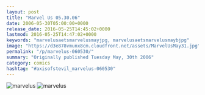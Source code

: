```yaml
---
layout: post
title: "Marvel Us 05.30.06"
date: 2006-05-30T05:00:00+0000
release_date: 2016-05-25T14:45:02+0000
lastmod: 2016-05-25T14:47:02+0000
keywords: "marvelusaetsmarvelusmayjpg, marvelusaetsmarvelusmaybjpg"
image: "https://d3e878vmunx8cm.cloudfront.net/assets/MarvelUsMay31.jpg"
permalink: "/p/marvelus-060530/"
summary: "Originally published Tuesday May, 30th 2006"
category: comics
hashtag: "#axisofstevil_marvelus-060530"
---
```


![marvelus](https://d3e878vmunx8cm.cloudfront.net/assets/MarvelUsMay31b.jpg) ![marvelus](https://d3e878vmunx8cm.cloudfront.net/assets/MarvelUsMay31.jpg)
